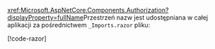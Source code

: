 <xref:Microsoft.AspNetCore.Components.Authorization?displayProperty=fullName>Przestrzeń nazw jest udostępniana w całej aplikacji za pośrednictwem `_Imports.razor` pliku:

[!code-razor[](imports-standalone.razor?highlight=3)]
